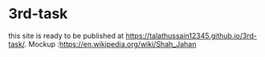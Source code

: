 # 3rd-task
this site is ready to be published at https://talathussain12345.github.io/3rd-task/.
Mockup :https://en.wikipedia.org/wiki/Shah_Jahan
